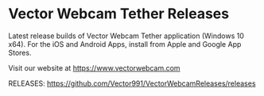 # Vector Webcam Tether Releases

Latest release builds of Vector Webcam Tether application (Windows 10 x64).  For the iOS and Android Apps, install from Apple and Google App Stores.

Visit our website at https://www.vectorwebcam.com

RELEASES: https://github.com/Vector991/VectorWebcamReleases/releases
